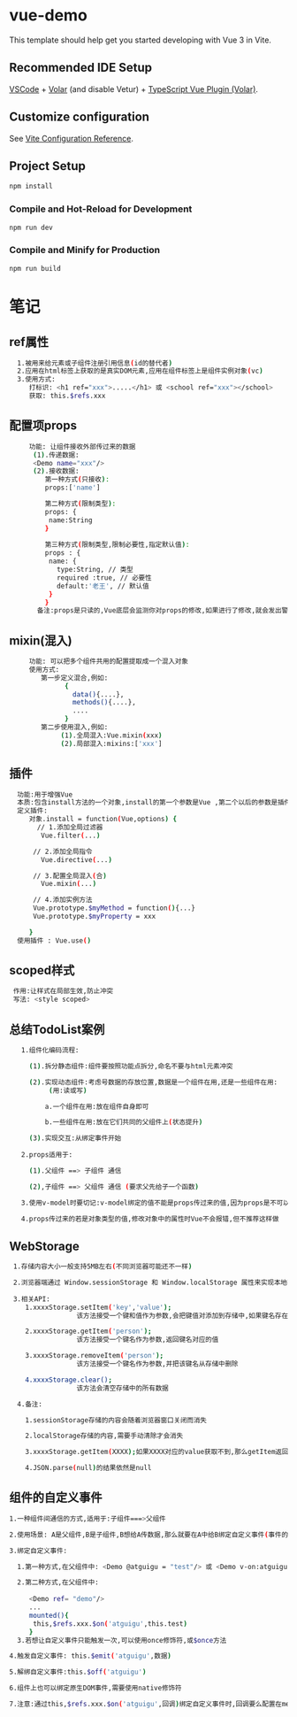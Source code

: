 # vue-demo

This template should help get you started developing with Vue 3 in Vite.

## Recommended IDE Setup

[VSCode](https://code.visualstudio.com/) + [Volar](https://marketplace.visualstudio.com/items?itemName=Vue.volar) (and disable Vetur) + [TypeScript Vue Plugin (Volar)](https://marketplace.visualstudio.com/items?itemName=Vue.vscode-typescript-vue-plugin).

## Customize configuration

See [Vite Configuration Reference](https://vitejs.dev/config/).

## Project Setup

```sh
npm install
```

### Compile and Hot-Reload for Development

```sh
npm run dev
```

### Compile and Minify for Production

```sh
npm run build
```


# 笔记


## ref属性
```sh
  1.被用来给元素或子组件注册引用信息(id的替代者)
  2.应用在html标签上获取的是真实DOM元素,应用在组件标签上是组件实例对象(vc)
  3.使用方式:
     打标识: <h1 ref="xxx">.....</h1> 或 <school ref="xxx"></school>
     获取: this.$refs.xxx
```

## 配置项props
```sh
     功能: 让组件接收外部传过来的数据
      (1).传递数据:
      <Demo name="xxx"/>
      (2).接收数据:
         第一种方式(只接收):
         props:['name']

         第二种方式(限制类型):
         props: {
          name:String
         }
         
         第三种方式(限制类型,限制必要性,指定默认值):
         props : {
          name: {
            type:String, // 类型
            required :true, // 必要性
            default:'老王', // 默认值 
          }
         }
       备注:props是只读的,Vue底层会监测你对props的修改,如果进行了修改,就会发出警告,若业务需要确实需要修改,那么请复制props的内容到data中一份,然后去修改data中的数据   
```

## mixin(混入)
```sh
     功能: 可以把多个组件共用的配置提取成一个混入对象
     使用方式:
        第一步定义混合,例如:
              {
                data(){....},
                methods(){....},
                ....
              }
        第二步使用混入,例如:
             (1).全局混入:Vue.mixin(xxx)
             (2).局部混入:mixins:['xxx']    
 ```            

## 插件
```sh
  功能:用于增强Vue
  本质:包含install方法的一个对象,install的第一个参数是Vue ,第二个以后的参数是插件使用者传递的数据
  定义插件:
     对象.install = function(Vue,options) {
       // 1.添加全局过滤器
        Vue.filter(...)

      // 2.添加全局指令
        Vue.directive(...)

      // 3.配置全局混入(合)
        Vue.mixin(...)

      // 4.添加实例方法
      Vue.prototype.$myMethod = function(){...} 
      Vue.prototype.$myProperty = xxx 

     }
  使用插件 : Vue.use()   
```


## scoped样式
```sh
 作用:让样式在局部生效,防止冲突
 写法: <style scoped>
```

## 总结TodoList案例
```sh
   1.组件化编码流程:

     (1).拆分静态组件:组件要按照功能点拆分,命名不要与html元素冲突

     (2).实现动态组件:考虑号数据的存放位置,数据是一个组件在用,还是一些组件在用: 
          (用:读或写)

         a.一个组件在用:放在组件自身即可

         b.一些组件在用:放在它们共同的父组件上(状态提升)

     (3).实现交互:从绑定事件开始
   
   2.props适用于:

     (1).父组件 ==> 子组件 通信

     (2),子组件 ==> 父组件 通信 (要求父先给子一个函数)   

   3.使用v-model时要切记:v-model绑定的值不能是props传过来的值,因为props是不可以修改的!

   4.props传过来的若是对象类型的值,修改对象中的属性时Vue不会报错,但不推荐这样做  

```  

## WebStorage
```sh
 1.存储内容大小一般支持5MB左右(不同浏览器可能还不一样)

 2.浏览器端通过 Window.sessionStorage 和 Window.localStorage 属性来实现本地存储机制
 
 3.相关API:
    1.xxxxStorage.setItem('key','value');
                 该方法接受一个键和值作为参数,会把键值对添加到存储中,如果键名存在,则更新其对应的值

    2.xxxxStorage.getItem('person');           
                 该方法接受一个键名作为参数,返回键名对应的值

    3.xxxxStorage.removeItem('person');  
                 该方法接受一个键名作为参数,并把该键名从存储中删除

    4.xxxxStorage.clear();
                 该方法会清空存储中的所有数据 

  4.备注:

    1.sessionStorage存储的内容会随着浏览器窗口关闭而消失

    2.localStorage存储的内容,需要手动清除才会消失

    3.xxxxStorage.getItem(XXXX);如果XXXX对应的value获取不到,那么getItem返回值是null

    4.JSON.parse(null)的结果依然是null        

```


## 组件的自定义事件
```sh
1.一种组件间通信的方式,适用于:子组件===>父组件

2.使用场景: A是父组件,B是子组件,B想给A传数据,那么就要在A中给B绑定自定义事件(事件的回调在A中)

3.绑定自定义事件:

  1.第一种方式,在父组件中: <Demo @atguigu = "test"/> 或 <Demo v-on:atguigu = "test"/>

  2.第二种方式,在父组件中:
     
     <Demo ref= "demo"/>
     ...
     mounted(){
      this,$refs.xxx.$on('atguigu',this.test)
     }
  3.若想让自定义事件只能触发一次,可以使用once修饰符,或$once方法

4.触发自定义事件: this.$emit('atguigu',数据)

5.解绑自定义事件:this.$off('atguigu')

6.组件上也可以绑定原生DOM事件,需要使用native修饰符

7.注意:通过this,$refs.xxx.$on('atguigu',回调)绑定自定义事件时,回调要么配置在methods中,要么使用箭头函数,否则this指向会出现问题

```